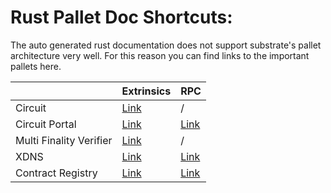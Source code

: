 # Rust Pallet Doc Shortcuts:
The auto generated rust documentation does not support substrate's pallet architecture very well. For this reason you can find links to the important pallets here.

|                          | Extrinsics                                                                                 | RPC                                                                                                                |
|------------------------- |------------------------------------------------------------------------------------------- |------------------------------------------------------------------------------------------------------------------- |
| Circuit                  | [Link](https://docs.chain.t3rn.io/pallet_circuit/pallet/struct.Pallet.html)                  | /                                                                                                                  |
| Circuit Portal           | [Link](https://docs.chain.t3rn.io/pallet_circuit_portal/pallet/struct.Pallet.html)           | [Link](https://docs.chain.t3rn.io/pallet_circuit_portal_rpc_runtime_api/trait.CircuitPortalRuntimeApi.html)          |
| Multi Finality Verifier  | [Link](https://docs.chain.t3rn.io/pallet_multi_finality_verifier/pallet/struct.Pallet.html)  | /                                                                                                                  |
| XDNS                     | [Link](https://docs.chain.t3rn.io/pallet_xdns/pallet/struct.Pallet.html)                     | [Link](https://docs.chain.t3rn.io/pallet_xdns_rpc/trait.XdnsRuntimeApi.html)                                         |
| Contract Registry        | [Link](https://docs.chain.t3rn.io/pallet_contracts_registry/pallet/struct.Pallet.html)       | [Link](https://docs.chain.t3rn.io/pallet_contracts_registry_rpc_runtime_api/trait.ContractsRegistryRuntimeApi.html)  |

